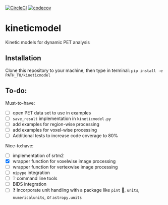 [![CircleCI](https://circleci.com/gh/bilgelm/kineticmodel.svg?style=svg)](https://circleci.com/gh/bilgelm/kineticmodel)
[![codecov](https://codecov.io/gh/bilgelm/kineticmodel/branch/master/graph/badge.svg)](https://codecov.io/gh/bilgelm/kineticmodel)

# kineticmodel
Kinetic models for dynamic PET analysis

## Installation
Clone this repository to your machine, then type in terminal:
`pip install -e PATH_TO/kineticmodel`

## To-do:

Must-to-have:
- [ ] open PET data set to use in examples
- [ ] `save_result` implementation in `kineticmodel.py`
- [ ] add examples for region-wise processing
- [ ] add examples for voxel-wise processing
- [ ] Additional tests to increase code coverage to 80%

Nice-to:have:

- [ ] implementation of srtm2 
- [x] wrapper function for voxelwise image processing
- [ ] wrapper function for vertexwise image processing
- [ ] `nipype` integration
- [ ] ❔ command line tools
- [ ] BIDS integration
- [ ] :question: Incorporate unit handling with a package like `pint` :beer:, `units`, `numericalunits`, or `astropy.units`
